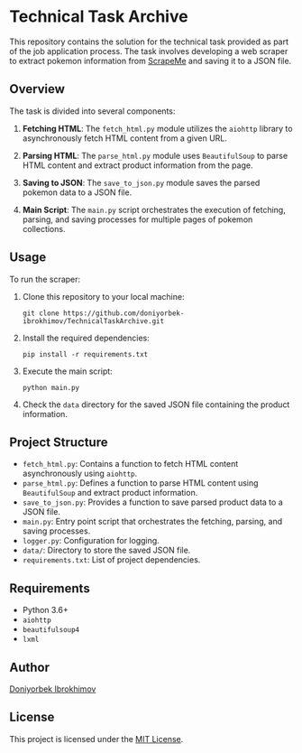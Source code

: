 # Technical Task Archive

This repository contains the solution for the technical task provided as part of the job application process. 
The task involves developing a web scraper to extract pokemon information from [ScrapeMe](https://scrapeme.live/shop) and saving it to a JSON file.

## Overview

The task is divided into several components:

1. **Fetching HTML**: The `fetch_html.py` module utilizes the `aiohttp` library to asynchronously fetch HTML content from a given URL.

2. **Parsing HTML**: The `parse_html.py` module uses `BeautifulSoup` to parse HTML content and extract product information from the page.

3. **Saving to JSON**: The `save_to_json.py` module saves the parsed pokemon data to a JSON file.

4. **Main Script**: The `main.py` script orchestrates the execution of fetching, parsing, and saving processes for multiple pages of pokemon collections.

## Usage

To run the scraper:

1. Clone this repository to your local machine:

    ```
    git clone https://github.com/doniyorbek-ibrokhimov/TechnicalTaskArchive.git
    ```

2. Install the required dependencies:

    ```
    pip install -r requirements.txt
    ```

3. Execute the main script:

    ```
    python main.py
    ```

4. Check the `data` directory for the saved JSON file containing the product information.

## Project Structure

- `fetch_html.py`: Contains a function to fetch HTML content asynchronously using `aiohttp`.
- `parse_html.py`: Defines a function to parse HTML content using `BeautifulSoup` and extract product information.
- `save_to_json.py`: Provides a function to save parsed product data to a JSON file.
- `main.py`: Entry point script that orchestrates the fetching, parsing, and saving processes.
- `logger.py`: Configuration for logging.
- `data/`: Directory to store the saved JSON file.
- `requirements.txt`: List of project dependencies.

## Requirements

- Python 3.6+
- `aiohttp`
- `beautifulsoup4`
- `lxml`

## Author

[Doniyorbek Ibrokhimov](https://github.com/doniyorbek-ibrokhimov)

## License

This project is licensed under the [MIT License](LICENSE).
